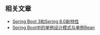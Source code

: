 ## 相关文章

+ [Spring Boot 3和Spring 6.0新特性](docs/SpringBoot3和Spring6.0新特性.md)
+ [Spring Boot中的单例设计模式与单例Bean](docs/SpringBoot中的单例设计模式与单例Bean.md)